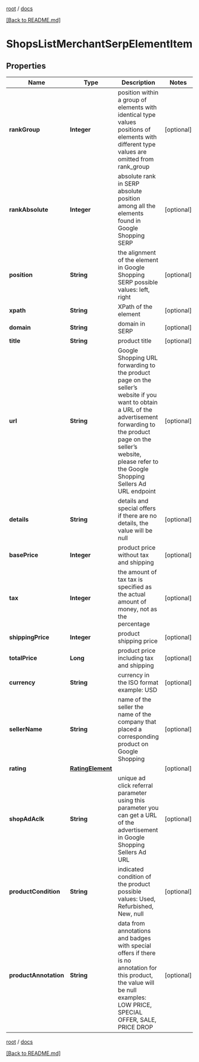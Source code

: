 [root](./../ "root") / [docs](./ "docs")

[[Back to README.md]](./../README.md "[Back to README.md]")

# ShopsListMerchantSerpElementItem

## Properties

| Name | Type | Description | Notes |
|------------ | ------------- | ------------- | -------------|
|**rankGroup** | **Integer** | position within a group of elements with identical type values positions of elements with different type values are omitted from rank_group |  [optional] |
|**rankAbsolute** | **Integer** | absolute rank in SERP absolute position among all the elements found in Google Shopping SERP |  [optional] |
|**position** | **String** | the alignment of the element in Google Shopping SERP possible values: left, right |  [optional] |
|**xpath** | **String** | XPath of the element |  [optional] |
|**domain** | **String** | domain in SERP |  [optional] |
|**title** | **String** | product title |  [optional] |
|**url** | **String** | Google Shopping URL forwarding to the product page on the seller’s website if you want to obtain a URL of the advertisement forwarding to the product page on the seller’s website, please refer to the Google Shopping Sellers Ad URL endpoint |  [optional] |
|**details** | **String** | details and special offers if there are no details, the value will be null |  [optional] |
|**basePrice** | **Integer** | product price without tax and shipping |  [optional] |
|**tax** | **Integer** | the amount of tax tax is specified as the actual amount of money, not as the percentage |  [optional] |
|**shippingPrice** | **Integer** | product shipping price |  [optional] |
|**totalPrice** | **Long** | product price including tax and shipping |  [optional] |
|**currency** | **String** | currency in the ISO format example: USD |  [optional] |
|**sellerName** | **String** | name of the seller the name of the company that placed a corresponding product on Google Shopping |  [optional] |
|**rating** | [**RatingElement**](RatingElement.md) |  |  [optional] |
|**shopAdAclk** | **String** | unique ad click referral parameter using this parameter you can get a URL of the advertisement in Google Shopping Sellers Ad URL |  [optional] |
|**productCondition** | **String** | indicated condition of the product possible values: Used, Refurbished, New, null |  [optional] |
|**productAnnotation** | **String** | data from annotations and badges with special offers if there is no annotation for this product, the value will be null examples: LOW PRICE, SPECIAL OFFER, SALE, PRICE DROP |  [optional] |

[root](./../ "root") / [docs](./ "docs")

[[Back to README.md]](./../README.md "[Back to README.md]")